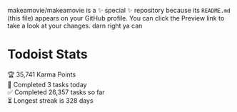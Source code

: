 makeamovie/makeamovie is a ✨ special ✨ repository because its `README.md` (this file) appears on your GitHub profile.
You can click the Preview link to take a look at your changes. darn right ya can

# Todoist Stats

<!-- TODO-IST:START -->
🏆  35,741 Karma Points           
🌸  Completed 3 tasks today           
✅  Completed 26,357 tasks so far           
⏳  Longest streak is 328 days
<!-- TODO-IST:END -->